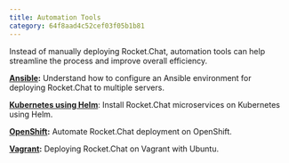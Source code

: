 ```yaml
---
title: Automation Tools
category: 64f8aad4c52cef03f05b1b81
---
```


Instead of manually deploying Rocket.Chat, automation tools can help streamline the process and improve overall efficiency.

[**Ansible**](ansible.md)**:** Understand how to configure an Ansible environment for deploying Rocket.Chat to multiple servers.

[**Kubernetes using Helm**](broken-reference): Install Rocket.Chat microservices on Kubernetes using Helm.

[**OpenShift**](openshift.md)**:**  Automate Rocket.Chat deployment on OpenShift.

[**Vagrant**](vagrant.md)**:** Deploying Rocket.Chat on Vagrant with Ubuntu.
